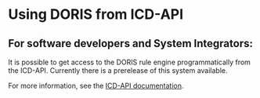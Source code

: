 # Using DORIS from ICD-API

## For software developers and System Integrators:

It is possible to get access to the DORIS rule engine programmatically from the ICD-API. Currently there is a prerelease of this system available.

For more information, see the [ICD-API documentation](https://icd.who.int/icdapi/docs2/ReleaseNotes-Version2.3/#doris-underlying-cause-of-death-detection).
